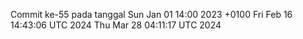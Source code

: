Commit ke-55 pada tanggal Sun Jan 01 14:00 2023 +0100
Fri Feb 16 14:43:06 UTC 2024
Thu Mar 28 04:11:17 UTC 2024
